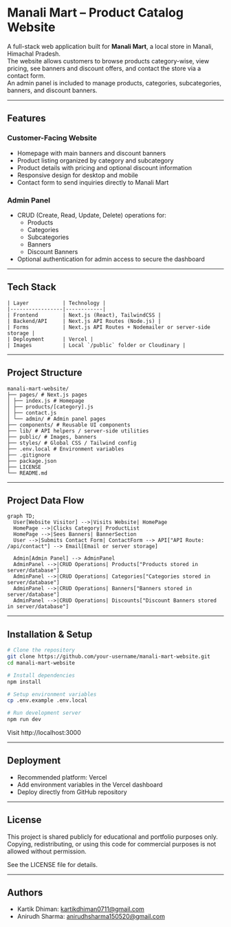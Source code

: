 # Manali Mart – Product Catalog Website

A full-stack web application built for **Manali Mart**, a local store in Manali, Himachal Pradesh.  
The website allows customers to browse products category-wise, view pricing, see banners and discount offers, and contact the store via a contact form.  
An admin panel is included to manage products, categories, subcategories, banners, and discount banners.

---

## Features

### Customer-Facing Website
- Homepage with main banners and discount banners  
- Product listing organized by category and subcategory  
- Product details with pricing and optional discount information  
- Responsive design for desktop and mobile  
- Contact form to send inquiries directly to Manali Mart  

### Admin Panel
- CRUD (Create, Read, Update, Delete) operations for:
  - Products
  - Categories
  - Subcategories
  - Banners
  - Discount Banners
- Optional authentication for admin access to secure the dashboard

---

## Tech Stack
```
| Layer           | Technology |
|-----------------|------------|
| Frontend        | Next.js (React), TailwindCSS |
| Backend/API     | Next.js API Routes (Node.js) |
| Forms           | Next.js API Routes + Nodemailer or server-side storage |
| Deployment      | Vercel |
| Images          | Local `/public` folder or Cloudinary |
```
---

## Project Structure
```
manali-mart-website/
├── pages/ # Next.js pages
│ ├── index.js # Homepage
│ ├── products/[category].js
│ ├── contact.js
│ └── admin/ # Admin panel pages
├── components/ # Reusable UI components
├── lib/ # API helpers / server-side utilities
├── public/ # Images, banners
├── styles/ # Global CSS / Tailwind config
├── .env.local # Environment variables
├── .gitignore
├── package.json
├── LICENSE
└── README.md
```
---

## Project Data Flow

```mermaid
graph TD;
  User[Website Visitor] -->|Visits Website| HomePage
  HomePage -->|Clicks Category| ProductList
  HomePage -->|Sees Banners| BannerSection
  User -->|Submits Contact Form| ContactForm --> API["API Route: /api/contact"] --> Email[Email or server storage]

  Admin[Admin Panel] --> AdminPanel
  AdminPanel -->|CRUD Operations| Products["Products stored in server/database"]
  AdminPanel -->|CRUD Operations| Categories["Categories stored in server/database"]
  AdminPanel -->|CRUD Operations| Banners["Banners stored in server/database"]
  AdminPanel -->|CRUD Operations| Discounts["Discount Banners stored in server/database"]
```

---

## Installation & Setup

```bash
# Clone the repository
git clone https://github.com/your-username/manali-mart-website.git
cd manali-mart-website

# Install dependencies
npm install

# Setup environment variables
cp .env.example .env.local

# Run development server
npm run dev
```

Visit http://localhost:3000

---

## Deployment

- Recommended platform: Vercel
- Add environment variables in the Vercel dashboard
- Deploy directly from GitHub repository

---

## License

This project is shared publicly for educational and portfolio purposes only.  
Copying, redistributing, or using this code for commercial purposes is not allowed without permission.

See the LICENSE file for details.

---

## Authors

- Kartik Dhiman: kartikdhiman0711@gmail.com
- Anirudh Sharma: anirudhsharma150520@gmail.com
